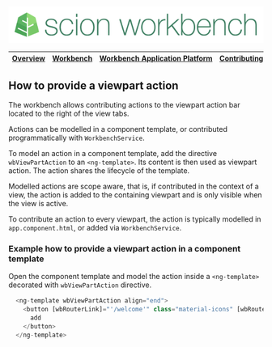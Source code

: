 ![SCION Workbench](/resources/site/logo/scion-workbench-banner.png)

[Overview][menu-overview] | [Workbench][menu-workbench] | [Workbench&nbsp;Application&nbsp;Platform][menu-workbench-application-platform] | [Contributing][menu-contributing] | [Changelog][menu-changelog] | [Sponsoring][menu-sponsoring] | [Links][menu-links]
|---|---|---|---|---|---|---|

## How to provide a viewpart action
The workbench allows contributing actions to the viewpart action bar located to the right of the view tabs.

Actions can be modelled in a component template, or contributed programmatically with `WorkbenchService`.

To model an action in a component template, add the directive `wbViewPartAction` to an `<ng-template>`. Its content is then used as viewpart action. The action shares the lifecycle of the template.

Modelled actions are scope aware, that is, if contributed in the context of a view, the action is added to the containing viewpart and is only visible when the view is active.

To contribute an action to every viewpart, the action is typically modelled in `app.component.html`, or added via `WorkbenchService`.

### Example how to provide a viewpart action in a component template

Open the component template and model the action inside a `<ng-template>` decorated with `wbViewPartAction` directive.

```typescript
  <ng-template wbViewPartAction align="end">
    <button [wbRouterLink]="'/welcome'" class="material-icons" [wbRouterLinkExtras]="{activateIfPresent: false}">
      add
    </button>
  </ng-template>
```

[menu-overview]: /README.md
[menu-workbench]: /resources/site/workbench.md
[menu-workbench-application-platform]: /resources/site/workbench-application-platform.md
[menu-contributing]: /CONTRIBUTING.md
[menu-changelog]: /resources/site/changelog.md
[menu-sponsoring]: /resources/site/sponsors.md
[menu-links]: /resources/site/links.md
